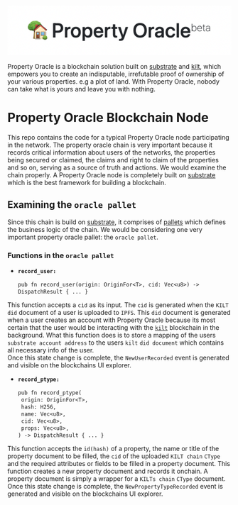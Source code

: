 
<img src="https://github.com/thewoodfish/property_oracle/blob/main/public/img/logo.png">

Property Oracle is a blockchain solution built on <a target="_blank" href="https://substrate.io">substrate</a> and <a target="_blank" href="https://kilt.io">kilt</a>,  which empowers you to create an indisputable, irrefutable proof of ownership of your various properties. e.g a plot of land.
With Property Oracle, nobody can take what is yours and leave you with nothing.

# Property Oracle Blockchain Node
This repo contains the code for a typical Property Oracle node participating in the network. The property oracle chain is very important because it records critical information about users of the networks, the properties being secured or claimed, the claims and right to claim of the properties and so on, serving as a source of truth and actions. We would examine the chain properly. A Property Oracle node is completely built on <a target="_blank" href="https://substrate.io">substrate</a> which is the best framework for building a blockchain.

## Examining the `oracle pallet`
Since this chain is build on <a target="_blank" href="https://substrate.io">substrate</a>, it comprises of <a target="_blank" href="https://substrate.io">pallets</a> which defines the business logic of the chain. We would be considering one very important property oracle pallet: the `oracle pallet`.

### Functions in the `oracle pallet`
- <b>`record_user:`</b>
   ```
   pub fn record_user(origin: OriginFor<T>, cid: Vec<u8>) -> DispatchResult { ... }
   ``` 
This function accepts a `cid` as its input. The `cid` is generated when the `KILT did` document of a user is uploaded to `IPFS`. This `did` document is generated when a user creates an account with Property Oracle because its most certain that the user would be interacting with the <a target="_blank" href="https://kilt.io">`kilt`</a> blockchain in the background. What this function does is to store a mapping of the users `substrate account address` to the users `kilt` `did document` which contains all necessary info of the user.<br>
Once this state change is complete, the `NewUserRecorded` event is generated and visible on the blockchains UI explorer.

- <b>`record_ptype:`</b>
   ```
   pub fn record_ptype(
	origin: OriginFor<T>,
	hash: H256,
	name: Vec<u8>,
	cid: Vec<u8>,
	props: Vec<u8>,
   ) -> DispatchResult { ... } 
   ``` 
This function accepts the `id(hash)` of a property, the name or title of the property document to be filled, the `cid` of the uploaded `KILT chain` `CType` and the required attributes or fields to be filled in a property document.
This function creates a new property document and records it onchain. A property document is simply a wrapper for a `KILTs chain` `CType` document.<br>
Once this state change is complete, the `NewPropertyTypeRecorded` event is generated and visible on the blockchains UI explorer. 
